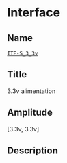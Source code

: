 # Interface

## Name
[`ITF-S_3_3v`]()

## Title
3.3v alimentation

## Amplitude
[3.3v, 3.3v]

## Description
